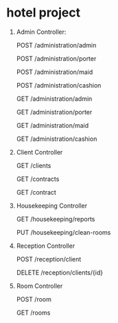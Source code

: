 # hotel project

1. Admin Controller:

    POST /administration/admin

    POST /administration/porter

    POST /administration/maid

    POST /administration/cashion

    GET /administration/admin

    GET /administration/porter

    GET /administration/maid

    GET /administration/cashion

2. Client Controller

    GET /clients

    GET /contracts

    GET /contract
    
3. Housekeeping Controller

    GET /housekeeping/reports
    
    PUT /housekeeping/clean-rooms
    
4. Reception Controller
    
    POST /reception/client
    
    DELETE /reception/clients/{id}
    
5. Room Controller

    POST /room
    
    GET /rooms
